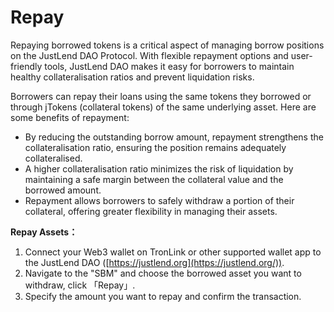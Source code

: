 # Repay

Repaying borrowed tokens is a critical aspect of managing borrow positions on the JustLend DAO Protocol. With flexible repayment options and user-friendly tools, JustLend DAO makes it easy for borrowers to maintain healthy collateralisation ratios and prevent liquidation risks.

Borrowers can repay their loans using the same tokens they borrowed or through jTokens (collateral tokens) of the same underlying asset. Here are some benefits of repayment:

* By reducing the outstanding borrow amount, repayment strengthens the collateralisation ratio, ensuring the position remains adequately collateralised.
* A higher collateralisation ratio minimizes the risk of liquidation by maintaining a safe margin between the collateral value and the borrowed amount.
* Repayment allows borrowers to safely withdraw a portion of their collateral, offering greater flexibility in managing their assets.



**Repay Assets：**

1. Connect your Web3 wallet on TronLink or other supported wallet app to the JustLend DAO ([https://justlend.org](https://justlend.org/)).
2. Navigate to the "SBM" and choose the borrowed asset you want to withdraw, click 「Repay」.&#x20;
3. Specify the amount you want to repay and confirm the transaction.
